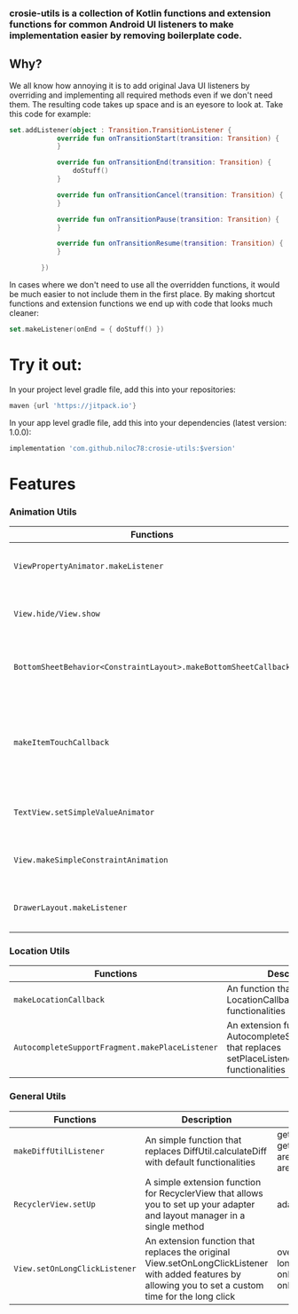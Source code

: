 ### crosie-utils is a collection of Kotlin functions and extension functions for common Android UI listeners to make implementation easier by removing boilerplate code. 

## Why? 

We all know how annoying it is to add original Java UI listeners by overriding and implementing all required methods even if we don't need them. The resulting code takes up space and is an eyesore to look at. Take this code for example: 

```kotlin
set.addListener(object : Transition.TransitionListener {
            override fun onTransitionStart(transition: Transition) {
            }

            override fun onTransitionEnd(transition: Transition) {
                doStuff()
            }

            override fun onTransitionCancel(transition: Transition) {
            }

            override fun onTransitionPause(transition: Transition) {
            }

            override fun onTransitionResume(transition: Transition) {
            }

        })
```
In cases where we don't need to use all the overridden functions, it would be much easier to not include them in the first place. By making shortcut functions and extension functions we end up with code that looks much cleaner: 

```kotlin
set.makeListener(onEnd = { doStuff() })
```

# Try it out:

In your project level gradle file, add this into your repositories:
```gradle
maven {url 'https://jitpack.io'}
```
In your app level gradle file, add this into your dependencies (latest version: 1.0.0):
```gradle
implementation 'com.github.niloc78:crosie-utils:$version'
```
# Features

### Animation Utils 

| Functions                          | Description                                                                                  | Params           |
| --------------------------------   | ------------------------------------------------------------                                 | ---------------- |
| `ViewPropertyAnimator.makeListener`| An extension function for ViewPropertyAnimator that replaces setListener() with default parameters| onSlide, onOpened, onClosed, onStateChanged           |
| `View.hide/View.show`       | A simple extension function for View that allows you hide or show it with a simple fade in/out animation                                                                                        | animationDuration, hiddenOpacity, visibleOpacity |
| `BottomSheetBehavior<ConstraintLayout>.makeBottomSheetCallback`         | An extension function for BottomSheetBehavior that replaces addBottomSheetCallback() with default parameters                                                        | onStateChanged, onSlide |
| `makeItemTouchCallback`          | A function that replaces ItemTouchCallback.SimpleCallback with added features and default functionality | dragDirs, swipeDirs, longPressedEnabled, onMove, getMovementFlags, doNotAllowSwipeIf, doNotAllowDragIf, onSwiped, onClearView    |
| `TextView.setSimpleValueAnimator`                   | An extension function for TextView that allows you to animate value changes specifically for Int and Float                                                      | valueType, toValue, animationDuration, onAnimating             |
| `View.makeSimpleConstraintAnimation`             | An extension function that sets up TransitionManager and ConstraintSet for animations within a ConstraintLayout                                                    | transitionSet, invokeAfterApply, setUpConstraintSet              |
| `DrawerLayout.makeListener` | An extension function for DrawerLayout that replaces addDrawerListener() with default functionalities  | onSlide, onOpened, onClosed, onStateChanged |

### Location Utils

| Functions                          | Description                                                                                  | Params           |
| --------------------------------   | ------------------------------------------------------------                                 | ---------------- |
| `makeLocationCallback`| An  function that returns a LocationCallback with default functionalities | onLocationAvailability, onLocationResult           |
| `AutocompleteSupportFragment.makePlaceListener`       | An extension function for AutocompleteSupportFragment that replaces setPlaceListener() with default functionalities                                                                                        | onPlaceSelected, onError |

### General Utils

| Functions                          | Description                                                                                  | Params           |
| --------------------------------   | ------------------------------------------------------------                                 | ---------------- |
| `makeDiffUtilListener`| An simple function that replaces DiffUtil.calculateDiff with default functionalities | getOldListSize, getNewListSize, areItemsTheSame, areContentsTheSame           |
| `RecyclerView.setUp`       | A simple extension function for RecyclerView that allows you to set up your adapter and layout manager in a single method                                                                                        | adapter, layoutManager |
| `View.setOnLongClickListener`         | An extension function that replaces the original View.setOnLongClickListener with added features by allowing you to set a custom time for the long click                                                      | overLapClickAndLongClick, longClickDuration, onLongClick, onPressing, onPressCanceled |



